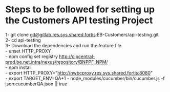 # Steps to be followed for setting up the Customers API testing Project #

1- git clone git@gitlab.res.sys.shared.fortis:EB-Customers/api-testing.git  
2- cd api-testing  
3- Download the dependencies and run the feature file  
	- unset HTTP_PROXY  
	- npm config set registry http://cipcentral-prod.be.net.intra/nexus/repository/BNPPF_NPM/  
	- npm install  
	- export HTTP_PROXY="http://nwbcproxy.res.sys.shared.fortis:8080"  
	- export TARGET_ENV=QA+1
	- node_modules/cucumber/bin/cucumber.js -f json:cucumberQA.json || true  
